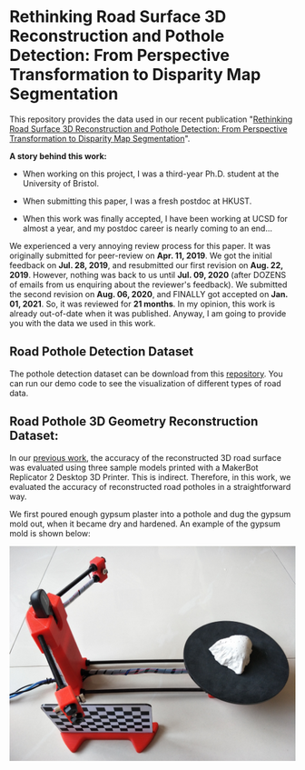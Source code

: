 # Rethinking Road Surface 3D Reconstruction and Pothole Detection: From Perspective Transformation to Disparity Map Segmentation

This repository provides the data used in our recent publication "[Rethinking Road Surface 3D Reconstruction and Pothole Detection: From Perspective Transformation to Disparity Map Segmentation](https://arxiv.org/pdf/2012.10802.pdf)". 

**A story behind this work:**

- When working on this project, I was a third-year Ph.D. student at the University of Bristol. 

- When submitting this paper, I was a fresh postdoc at HKUST. 

- When this work was finally accepted, I have been working at UCSD for almost a year, and my postdoc career is nearly coming to an end...

We experienced a very annoying review process for this paper. It was originally submitted for peer-review on **Apr. 11, 2019**. We got the initial feedback on **Jul. 28, 2019**, and resubmitted our first revision on **Aug. 22, 2019**. However, nothing was back to us until **Jul. 09, 2020** (after DOZENS of emails from us enquiring about the reviewer's feedback). We submitted the second revision on **Aug. 06, 2020**, and FINALLY got accepted on **Jan. 01, 2021**. So, it was reviewed for **21 months**. In my opinion, this work is already out-of-date when it was published. Anyway, I am going to provide you with the data we used in this work. 

## Road Pothole Detection Dataset

The pothole detection dataset can be download from this [repository](https://github.com/ruirangerfan/stereo_pothole_datasets). You can run our demo code to see the visualization of different types of road data. 

## Road Pothole 3D Geometry Reconstruction Dataset: 

In our [previous work](https://www.ruirangerfan.com/pdf/tip2018_fan.pdf), the accuracy of the reconstructed 3D road surface was evaluated using three sample models printed with a MakerBot Replicator 2 Desktop 3D Printer. This is indirect. Therefore, in this work, we evaluated the accuracy of reconstructed road potholes in a straightforward way. 

We first poured enough gypsum plaster into a pothole and dug the gypsum mold out, when it became dry and hardened. An example of the gypsum mold is shown below:

![Drag Racing](figs/laser_scanner.jpg)
